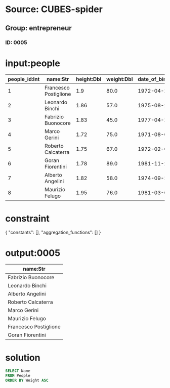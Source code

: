 # Source: CUBES-spider
## Group: entrepreneur
### ID: 0005

# input:people

| people_id:Int | name:Str | height:Dbl | weight:Dbl | date_of_birth:Str |
|---|---|---|---|---|
| 1 | Francesco Postiglione | 1.9 | 80.0 | 1972-04-29 |
| 2 | Leonardo Binchi | 1.86 | 57.0 | 1975-08-27 |
| 3 | Fabrizio Buonocore | 1.83 | 45.0 | 1977-04-28 |
| 4 | Marco Gerini | 1.72 | 75.0 | 1971-08-05 |
| 5 | Roberto Calcaterra | 1.75 | 67.0 | 1972-02-06 |
| 6 | Goran Fiorentini | 1.78 | 89.0 | 1981-11-21 |
| 7 | Alberto Angelini | 1.82 | 58.0 | 1974-09-28 |
| 8 | Maurizio Felugo | 1.95 | 76.0 | 1981-03-04 |

# constraint

{
  "constants": [],
  "aggregation_functions": []
}

# output:0005

| name:Str |
|---|
| Fabrizio Buonocore |
| Leonardo Binchi |
| Alberto Angelini |
| Roberto Calcaterra |
| Marco Gerini |
| Maurizio Felugo |
| Francesco Postiglione |
| Goran Fiorentini |

# solution

```sql
SELECT Name
FROM People
ORDER BY Weight ASC
```
